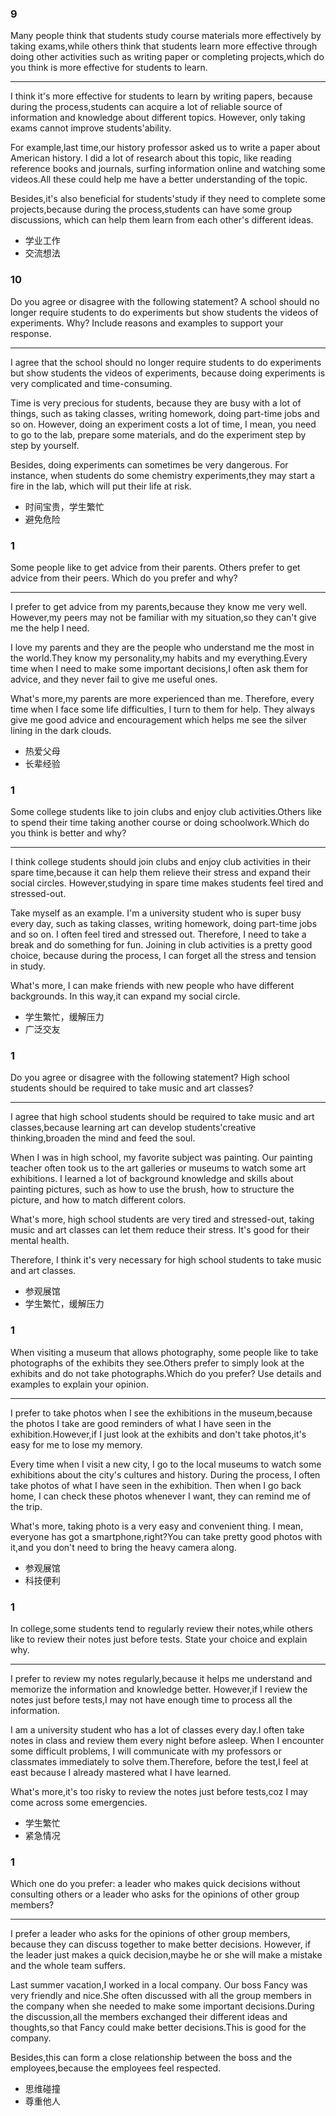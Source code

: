 ### 9

Many people think that students study course materials more effectively by taking exams,while others think that students learn more effective through doing other activities such as writing paper or completing projects,which do you think is more effective for students to learn.

---

I think it's more effective for students to learn by writing papers, because during the process,students can acquire a lot of reliable source of information and knowledge about different topics. However, only taking exams cannot improve students'ability.

For example,last time,our history professor asked us to write a paper about American history. I did a lot of research about this topic, like reading reference books and journals, surfing information online and watching some videos.All these could help me have a better understanding of the topic.

Besides,it's also beneficial for students'study if they need to complete some projects,because during the process,students can have some group discussions, which can help them learn from each other's different ideas.

- 学业工作
- 交流想法

### 10

Do you agree or disagree with the following statement? A school should no longer require students to do experiments but show students the videos of experiments. Why? Include reasons and examples to support your response.

---

I agree that the school should no longer require students to do experiments but show students the videos of experiments, because doing experiments is very complicated and time-consuming.

Time is very precious for students, because they are busy with a lot of things, such as taking classes, writing homework, doing part-time jobs and so on. However, doing an experiment costs a lot of time, I mean, you need to go to the lab, prepare some materials, and do the experiment step by step by yourself.

Besides, doing experiments can sometimes be very dangerous. For instance, when students do some chemistry experiments,they may start a fire in the lab, which will put their life at risk.

- 时间宝贵，学生繁忙
- 避免危险

### 1

Some people like to get advice from their parents. Others prefer to get advice from their peers. Which do you prefer and why?

---

I prefer to get advice from my parents,because they know me very well. However,my peers may not be familiar with my situation,so they can't give me the help I need.

I love my parents and they are the people who understand me the most in the world.They know my personality,my habits and my everything.Every time when I need to make some important decisions,I often ask them for advice, and they never fail to give me useful ones.

What's more,my parents are more experienced than me. Therefore, every time when I face some life difficulties, I turn to them for help. They always give me good advice and encouragement which helps me see the silver lining in the dark clouds.

- 热爱父母
- 长辈经验

### 1

Some college students like to join clubs and enjoy club activities.Others like to spend their time taking another course or doing schoolwork.Which do you think is better and why?

---

I think college students should join clubs and enjoy club activities in their spare time,because it can help them relieve their stress and expand their social circles. However,studying in spare time makes students feel tired and stressed-out.

Take myself as an example. I'm a university student who is super busy every day, such as taking classes, writing homework, doing part-time jobs and so on. I often feel tired and stressed out. Therefore, I need to take a break and do something for fun. Joining in club activities is a pretty good choice, because during the process, I can forget all the stress and tension in study.

What's more, I can make friends with new people who have different backgrounds. In this way,it can expand my social circle.

- 学生繁忙，缓解压力
- 广泛交友

### 1

Do you agree or disagree with the following statement? High school students should be required to take music and art classes?

---

I agree that high school students should be required to take music and art classes,because learning art can develop students'creative thinking,broaden the mind and feed the soul. 

When I was in high school, my favorite subject was painting. Our painting teacher often took us to the art galleries or museums to watch some art exhibitions. I learned a lot of background knowledge and skills about painting pictures, such as how to use the brush, how to structure the picture, and how to match different colors.

What's more, high school students are very tired and stressed-out, taking music and art classes can let them reduce their stress. It's good for their mental health.

Therefore, I think it's very necessary for high school students to take music and art classes.

- 参观展馆
- 学生繁忙，缓解压力

### 1

When visiting a museum that allows photography, some people like to take photographs of the exhibits they see.Others prefer to simply look at the exhibits and do not take photographs.Which do you prefer? Use details and examples to explain your opinion.

---

I prefer to take photos when I see the exhibitions in the museum,because the photos I take are good reminders of what I have seen in the exhibition.However,if I just look at the exhibits and don't take photos,it's easy for me to lose my memory.

Every time when I visit a new city, I go to the local museums to watch some exhibitions about the city's cultures and history. During the process, I often take photos of what I have seen in the exhibition. Then when I go back home, I can check these photos whenever I want, they can remind me of the trip.

What's more, taking photo is a very easy and convenient thing. I mean, everyone has got a smartphone,right?You can take pretty good photos with it,and you don't need to bring the heavy camera along.

- 参观展馆
- 科技便利

### 1

In college,some students tend to regularly review their notes,while others like to review their notes just before tests. State your choice and explain why.

---

I prefer to review my notes regularly,because it helps me understand and memorize the information and knowledge better. However,if I review the notes just before tests,I may not have enough time to process all the information.

I am a university student who has a lot of classes every day.I often take notes in class and review them every night before asleep. When I encounter some difficult problems, I will communicate with my professors or classmates immediately to solve them.Therefore, before the test,I feel at east because I already mastered what I have learned.

What's more,it's too risky to review the notes just before tests,coz I may come across some emergencies.

- 学生繁忙
- 紧急情况

### 1

Which one do you prefer: a leader who makes quick decisions without consulting others or a leader who asks for the opinions of other group members?

---

I prefer a leader who asks for the opinions of other group members, because they can discuss together to make better decisions. However, if the leader just makes a quick decision,maybe he or she will make a mistake and the whole team suffers.

Last summer vacation,I worked in a local company. Our boss Fancy was very friendly and nice.She often discussed with all the group members in the company when she needed to make some important decisions.During the discussion,all the members exchanged their different ideas and thoughts,so that Fancy could make better decisions.This is good for the company.

Besides,this can form a close relationship between the boss and the employees,because the employees feel respected.

- 思维碰撞
- 尊重他人
